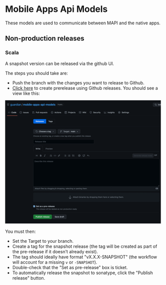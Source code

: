 # Mobile Apps Api Models

These models are used to communicate between MAPI and the native apps.

## Non-production releases

### Scala

A snapshot version can be released via the github UI.

The steps you should take are:
- Push the branch with the changes you want to release to Github.
- [Click here](https://github.com/guardian/mobile-apps-api-models/releases/new?prerelease=true) to create prerelease using Github releases. You should see a view like this:

<img src="./docs/images/scala-pre-release.png">

You must then:
- Set the Target to your branch.
- Create a tag for the snapshot release (the tag will be created as part of the pre-release if it doesn't already exist).
- The tag should ideally have format "vX.X.X-SNAPSHOT" (the workflow will account for a missing `v` or `-SNAPSHOT`).
- Double-check that the "Set as pre-release" box is ticket.
- To automatically release the snapshot to sonatype, click the "Publish release" button.